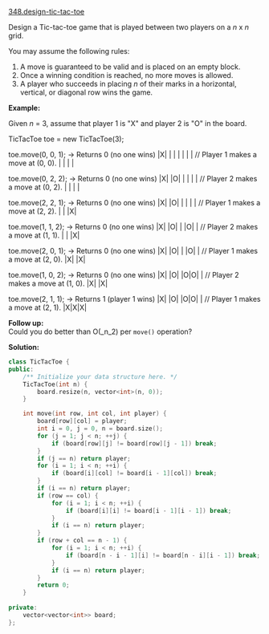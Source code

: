 [348.design-tic-tac-toe](https://leetcode.com/problems/design-tic-tac-toe/)  

Design a Tic-tac-toe game that is played between two players on a _n_ x _n_ grid.

You may assume the following rules:

1.  A move is guaranteed to be valid and is placed on an empty block.
2.  Once a winning condition is reached, no more moves is allowed.
3.  A player who succeeds in placing _n_ of their marks in a horizontal, vertical, or diagonal row wins the game.

**Example:**  

Given _n_ = 3, assume that player 1 is "X" and player 2 is "O" in the board.

TicTacToe toe = new TicTacToe(3);

toe.move(0, 0, 1); -> Returns 0 (no one wins)
|X| | |
| | | |    // Player 1 makes a move at (0, 0).
| | | |

toe.move(0, 2, 2); -> Returns 0 (no one wins)
|X| |O|
| | | |    // Player 2 makes a move at (0, 2).
| | | |

toe.move(2, 2, 1); -> Returns 0 (no one wins)
|X| |O|
| | | |    // Player 1 makes a move at (2, 2).
| | |X|

toe.move(1, 1, 2); -> Returns 0 (no one wins)
|X| |O|
| |O| |    // Player 2 makes a move at (1, 1).
| | |X|

toe.move(2, 0, 1); -> Returns 0 (no one wins)
|X| |O|
| |O| |    // Player 1 makes a move at (2, 0).
|X| |X|

toe.move(1, 0, 2); -> Returns 0 (no one wins)
|X| |O|
|O|O| |    // Player 2 makes a move at (1, 0).
|X| |X|

toe.move(2, 1, 1); -> Returns 1 (player 1 wins)
|X| |O|
|O|O| |    // Player 1 makes a move at (2, 1).
|X|X|X|

**Follow up:**  
Could you do better than O(_n_2) per `move()` operation?  



**Solution:**  

```cpp
class TicTacToe {
public:
    /** Initialize your data structure here. */
    TicTacToe(int n) {
        board.resize(n, vector<int>(n, 0));   
    }

    int move(int row, int col, int player) {
        board[row][col] = player;
        int i = 0, j = 0, n = board.size();
        for (j = 1; j < n; ++j) {
            if (board[row][j] != board[row][j - 1]) break;
        }
        if (j == n) return player;
        for (i = 1; i < n; ++i) {
            if (board[i][col] != board[i - 1][col]) break;
        }
        if (i == n) return player;
        if (row == col) {
            for (i = 1; i < n; ++i) {
                if (board[i][i] != board[i - 1][i - 1]) break;
            }
            if (i == n) return player;
        }
        if (row + col == n - 1) {
            for (i = 1; i < n; ++i) {
                if (board[n - i - 1][i] != board[n - i][i - 1]) break;
            }
            if (i == n) return player;
        }
        return 0;
    }
    
private:
    vector<vector<int>> board;
};
```
      